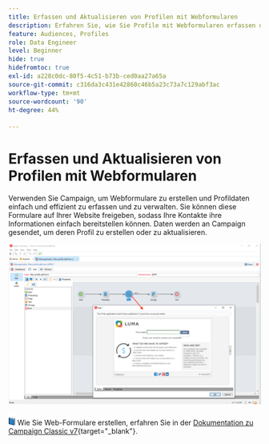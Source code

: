 ```yaml
---
title: Erfassen und Aktualisieren von Profilen mit Webformularen
description: Erfahren Sie, wie Sie Profile mit Webformularen erfassen und aktualisieren können.
feature: Audiences, Profiles
role: Data Engineer
level: Beginner
hide: true
hidefromtoc: true
exl-id: a228c0dc-80f5-4c51-b73b-ced0aa27a65a
source-git-commit: c316da3c431e42860c46b5a23c73a7c129abf3ac
workflow-type: tm+mt
source-wordcount: '90'
ht-degree: 44%

---
```


# Erfassen und Aktualisieren von Profilen mit Webformularen

Verwenden Sie Campaign, um Webformulare zu erstellen und Profildaten einfach und effizient zu erfassen und zu verwalten. Sie können diese Formulare auf Ihrer Website freigeben, sodass Ihre Kontakte ihre Informationen einfach bereitstellen können. Daten werden an Campaign gesendet, um deren Profil zu erstellen oder zu aktualisieren.

![](assets/web-form-page.png)

![](../assets/do-not-localize/book.png) Wie Sie Web-Formulare erstellen, erfahren Sie in der [Dokumentation zu Campaign Classic v7](https://experienceleague.adobe.com/docs/campaign-classic/using/designing-content/web-forms/about-web-forms.html?lang=de){target=&quot;_blank&quot;}.
